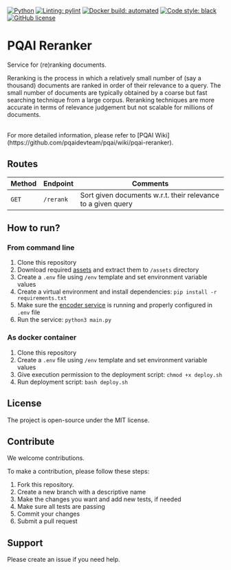 [![Python](https://img.shields.io/badge/python-v3.7-blue)](https://www.python.org/)
[![Linting: pylint](https://img.shields.io/badge/linting-pylint-yellowgreen)](https://github.com/PyCQA/pylint)
[![Docker build: automated](https://img.shields.io/badge/docker%20build-automated-066da5)](https://www.docker.com/)
[![Code style: black](https://img.shields.io/badge/code%20style-black-000000.svg)](https://github.com/psf/black)
[![GitHub license](https://img.shields.io/github/license/pqaidevteam/pqai?style=plastic)](https://github.com/pqaidevteam/pqai/blob/master/LICENSE)

# PQAI Reranker

Service for (re)ranking documents.

Reranking is the process in which a relatively small number of (say a thousand)
documents are ranked in order of their relevance to a query. The small number of
documents are typically obtained by a coarse but fast searching technique from a
large corpus. Reranking techniques are more accurate in terms of relevance
judgement but not scalable for millions of documents.

<br>
For more detailed information, please refer to [PQAI Wiki](https://github.com/pqaidevteam/pqai/wiki/pqai-reranker).

## Routes

| Method | Endpoint  | Comments                                                           |
| ------ | --------- | ------------------------------------------------------------------ |
| `GET`  | `/rerank` | Sort given documents w.r.t. their relevance to a given query       |

## How to run?

### From command line

1. Clone this repository
1. Download required [assets](https://s3.amazonaws.com/pqai.s3/public/assets-pqai-reranker.zip) and extract them to `/assets` directory
1. Create a `.env` file using `/env` template and set environment variable values
1. Create a virtual environment and install dependencies: `pip install -r requirements.txt`
1. Make sure the [encoder service](https://github.com/pqaidevteam/pqai-encoder) is running and properly configured in `.env` file
1. Run the service: `python3 main.py`

### As docker container

1. Clone this repository
1. Create a `.env` file using `/env` template and set environment variable values
1. Give execution permission to the deployment script: `chmod +x deploy.sh`
1. Run deployment script: `bash deploy.sh`

## License

The project is open-source under the MIT license.

## Contribute

We welcome contributions.

To make a contribution, please follow these steps:

1. Fork this repository.
2. Create a new branch with a descriptive name
3. Make the changes you want and add new tests, if needed
4. Make sure all tests are passing
5. Commit your changes
6. Submit a pull request

## Support

Please create an issue if you need help.
